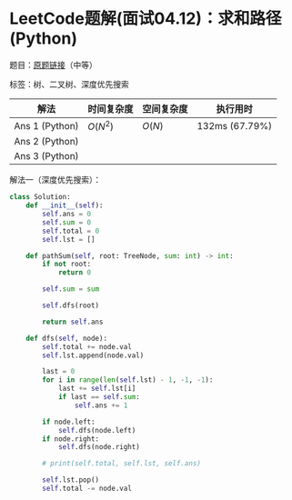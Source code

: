 # LeetCode题解(面试04.12)：求和路径(Python)

题目：[原题链接](https://leetcode-cn.com/problems/paths-with-sum-lcci/)（中等）

标签：树、二叉树、深度优先搜索

| 解法           | 时间复杂度 | 空间复杂度 | 执行用时       |
| -------------- | ---------- | ---------- | -------------- |
| Ans 1 (Python) | $O(N^2)$   | $O(N)$     | 132ms (67.79%) |
| Ans 2 (Python) |            |            |                |
| Ans 3 (Python) |            |            |                |

解法一（深度优先搜索）：

```python
class Solution:
    def __init__(self):
        self.ans = 0
        self.sum = 0
        self.total = 0
        self.lst = []

    def pathSum(self, root: TreeNode, sum: int) -> int:
        if not root:
            return 0

        self.sum = sum

        self.dfs(root)

        return self.ans

    def dfs(self, node):
        self.total += node.val
        self.lst.append(node.val)

        last = 0
        for i in range(len(self.lst) - 1, -1, -1):
            last += self.lst[i]
            if last == self.sum:
                self.ans += 1

        if node.left:
            self.dfs(node.left)
        if node.right:
            self.dfs(node.right)

        # print(self.total, self.lst, self.ans)

        self.lst.pop()
        self.total -= node.val
```